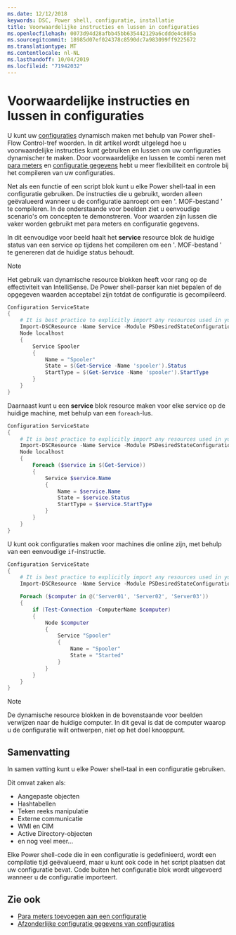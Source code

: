 ```yaml
---
ms.date: 12/12/2018
keywords: DSC, Power shell, configuratie, installatie
title: Voorwaardelijke instructies en lussen in configuraties
ms.openlocfilehash: 0073d94d28afbb45bb635442129a6cddde4c805a
ms.sourcegitcommit: 18985d07ef024378c8590dc7a983099ff9225672
ms.translationtype: MT
ms.contentlocale: nl-NL
ms.lasthandoff: 10/04/2019
ms.locfileid: "71942032"
---
```

# <a name="conditional-statements-and-loops-in-configurations"></a>Voorwaardelijke instructies en lussen in configuraties

U kunt uw [configuraties](configurations.md) dynamisch maken met behulp van Power shell-Flow Control-tref woorden. In dit artikel wordt uitgelegd hoe u voorwaardelijke instructies kunt gebruiken en lussen om uw configuraties dynamischer te maken. Door voorwaardelijke en lussen te combi neren met [para meters](add-parameters-to-a-configuration.md) en [configuratie gegevens](configData.md) hebt u meer flexibiliteit en controle bij het compileren van uw configuraties.

Net als een functie of een script blok kunt u elke Power shell-taal in een configuratie gebruiken. De instructies die u gebruikt, worden alleen geëvalueerd wanneer u de configuratie aanroept om een '. MOF-bestand ' te compileren. In de onderstaande voor beelden ziet u eenvoudige scenario's om concepten te demonstreren. Voor waarden zijn lussen die vaker worden gebruikt met para meters en configuratie gegevens.

In dit eenvoudige voor beeld haalt het **service** resource blok de huidige status van een service op tijdens het compileren om een '. MOF-bestand ' te genereren dat de huidige status behoudt.

> [!NOTE]
> Het gebruik van dynamische resource blokken heeft voor rang op de effectiviteit van IntelliSense. De Power shell-parser kan niet bepalen of de opgegeven waarden acceptabel zijn totdat de configuratie is gecompileerd.

```powershell
Configuration ServiceState
{
    # It is best practice to explicitly import any resources used in your Configurations.
    Import-DSCResource -Name Service -Module PSDesiredStateConfiguration
    Node localhost
    {
        Service Spooler
        {
            Name = "Spooler"
            State = $(Get-Service -Name 'spooler').Status
            StartType = $(Get-Service -Name 'spooler').StartType
        }
    }
}
```

Daarnaast kunt u een **service** blok resource maken voor elke service op de huidige machine, met behulp van een `foreach`-lus.

```powershell
Configuration ServiceState
{
    # It is best practice to explicitly import any resources used in your Configurations.
    Import-DSCResource -Name Service -Module PSDesiredStateConfiguration
    Node localhost
    {
        Foreach ($service in $(Get-Service))
        {
            Service $service.Name
            {
                Name = $service.Name
                State = $service.Status
                StartType = $service.StartType
            }
        }
    }
}
```

U kunt ook configuraties maken voor machines die online zijn, met behulp van een eenvoudige `if`-instructie.

```powershell
Configuration ServiceState
{
    # It is best practice to explicitly import any resources used in your Configurations.
    Import-DSCResource -Name Service -Module PSDesiredStateConfiguration

    Foreach ($computer in @('Server01', 'Server02', 'Server03'))
    {
        if (Test-Connection -ComputerName $computer)
        {
            Node $computer
            {
                Service "Spooler"
                {
                    Name = "Spooler"
                    State = "Started"
                }
            }
        }
    }
}
```

> [!NOTE]
> De dynamische resource blokken in de bovenstaande voor beelden verwijzen naar de huidige computer. In dit geval is dat de computer waarop u de configuratie wilt ontwerpen, niet op het doel knooppunt.

<!---
Mention Get-DSCConfigurationFromSystem
-->

## <a name="summary"></a>Samenvatting

In samen vatting kunt u elke Power shell-taal in een configuratie gebruiken.

Dit omvat zaken als:

- Aangepaste objecten
- Hashtabellen
- Teken reeks manipulatie
- Externe communicatie
- WMI en CIM
- Active Directory-objecten
- en nog veel meer...

Elke Power shell-code die in een configuratie is gedefinieerd, wordt een compilatie tijd geëvalueerd, maar u kunt ook code in het script plaatsen dat uw configuratie bevat. Code buiten het configuratie blok wordt uitgevoerd wanneer u de configuratie importeert.

## <a name="see-also"></a>Zie ook

- [Para meters toevoegen aan een configuratie](add-parameters-to-a-configuration.md)
- [Afzonderlijke configuratie gegevens van configuraties](configData.md)
